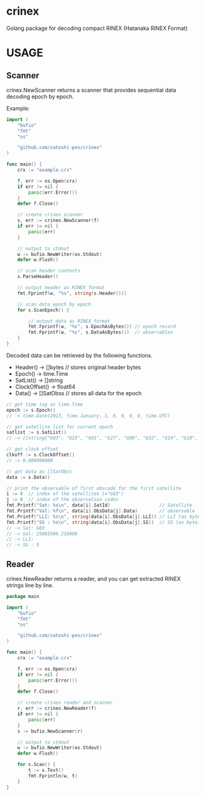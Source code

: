 # crinex
Golang package for decoding compact RINEX (Hatanaka RINEX Format)

# USAGE
## Scanner
crinex.NewScanner returns a scanner that provides sequential data decoding epoch by epoch.

Example:
```Go
import (
    "bufio"
    "fmt"
    "os"

    "github.com/satoshi-pes/crinex"
)

func main() {
    crx := "example.crx"

    f, err := os.Open(crx)
    if err != nil {
        panic(err.Error())
    }
    defer f.Close()

    // create crinex scanner
    s, err := crinex.NewScanner(f)
    if err != nil {
        panic(err)
    }

    // output to stdout
    w := bufio.NewWriter(os.Stdout)
    defer w.Flush()

    // scan header contents
    s.ParseHeader()

    // output header as RINEX format
    fmt.Fprintf(w, "%s", string(s.Header()))

    // scan data epoch by epoch
    for s.ScanEpoch() {

        // output data as RINEX format
        fmt.Fprintf(w, "%s", s.EpochAsBytes()) // epoch record
        fmt.Fprintf(w, "%s", s.DataAsBytes())  // observables
    }
}
```

Decoded data can be retrieved by the following functions.
- Header() -> []bytes  // stores original header bytes
- Epoch() -> time.Time
- SatList() -> []string 
- ClockOffset() -> float64
- Data() -> []SatObss  // stores all data for the epoch

```Go
// get time tag as time.Time
epoch := s.Epoch()
// -> time.Date(2023, time.January, 1, 0, 0, 0, 0, time.UTC)

// get satellite list for current epoch
satlist := s.SatList()
// -> []string{"G03", "G23", "G01", "G27", "G08", "G32", "G14", "G10", "G21", "G22"}

// get clock offset
clkoff := s.ClockOffset()
// -> 0.000000000

// get data as []SatObss
data := s.Data()

// print the observable of first obscode for the first satellite
i := 0  // index of the satellites (="G03")
j := 0  // index of the observation codes
fmt.Printf("Sat: %s\n", data[i].SatId)                  // Satellite 
fmt.Printf("Val: %f\n", data[i].ObsData[j].Data)        // observable
fmt.Printf("LLI: %s\n", string(data[i].ObsData[j].LLI)) // LLI (as byte)
fmt.Printf("SS : %s\n", string(data[i].ObsData[j].SS))  // SS (as byte)
// -> Sat: G03
// -> Val: 25065306.219000
// -> LLI: 
// -> SS : 5
```


## Reader
crinex.NewReader returns a reader, and you can get extracted RINEX strings line by line.  

```Go
package main

import (
    "bufio"
    "fmt"
    "os"

    "github.com/satoshi-pes/crinex"
)

func main() {
    crx := "example.crx"

    f, err := os.Open(crx)
    if err != nil {
        panic(err.Error())
    }
    defer f.Close()

    // create crinex reader and scanner
    r, err := crinex.NewReader(f)
    if err != nil {
        panic(err)
    }
    s := bufio.NewScanner(r)

    // output to stdout
    w := bufio.NewWriter(os.Stdout)
    defer w.Flush()

    for s.Scan() {
        t := s.Text()
        fmt.Fprintln(w, t)
    }
}
```
